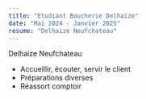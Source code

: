```yaml
---
title: "Etudiant Boucherie Delhaize"
date: "Mai 2024 - Janvier 2025"
resume: "Delhaize Neufchateau"
---
```

Delhaize Neufchateau

- Accueillir, écouter, servir le client
- Préparations diverses
- Réassort comptoir
